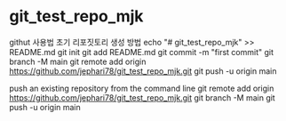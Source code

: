 # git_test_repo_mjk
githut 사용법 초기 리포짓토리 생성 방법
echo "# git_test_repo_mjk" >> README.md
git init
git add README.md
git commit -m "first commit"
git branch -M main
git remote add origin https://github.com/jephari78/git_test_repo_mjk.git
git push -u origin main


push an existing repository from the command line
git remote add origin https://github.com/jephari78/git_test_repo_mjk.git
git branch -M main
git push -u origin main
